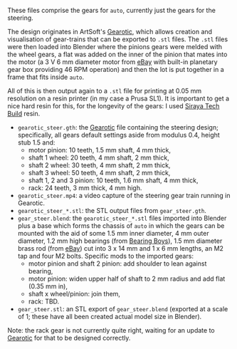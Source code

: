 These files comprise the gears for `auto`, currently just the gears for the steering.

The design originates in ArtSoft's [Gearotic](https://www.gearotic.com/), which allows creation and visualisation of gear-trains that can be exported to `.stl` files.  The `.stl` files were then loaded into Blender where the pinions gears were melded with the wheel gears, a flat was added on the inner of the pinion that mates into the motor (a 3&nbsp;V 6&nbsp;mm diameter motor from [eBay](https://www.ebay.co.uk/itm/253771137237) with built-in planetary gear box providing 46&nbsp;RPM operation) and then the lot is put together in a frame that fits inside `auto`.

All of this is then output again to a `.stl` file for printing at 0.05&nbsp;mm resolution on a resin printer (in my case a Prusa SL1).  It is important to get a nice hard resin for this, for the longevity of the gears: I used [Siraya Tech Build](https://siraya.tech/pages/build-user-guide) resin.

- `gearotic_steer.gth`: the [Gearotic](https://www.gearotic.com/) file containing the steering design; specifically, all gears default settings aside from modulus&nbsp;0.4, height stub&nbsp;1.5 and:
  - motor pinion: 10&nbsp;teeth, 1.5&nbsp;mm shaft, 4&nbsp;mm thick,
  - shaft&nbsp;1 wheel: 20&nbsp;teeth, 4&nbsp;mm shaft, 2&nbsp;mm thick,
  - shaft&nbsp;2 wheel: 30&nbsp;teeth, 4&nbsp;mm shaft, 2&nbsp;mm thick,
  - shaft&nbsp;3 wheel: 50&nbsp;teeth, 4&nbsp;mm shaft, 2&nbsp;mm thick,
  - shaft 1, 2 and 3&nbsp;pinion: 10&nbsp;teeth, 1.6&nbsp;mm shaft, 4&nbsp;mm thick,
  - rack: 24&nbsp;teeth, 3&nbsp;mm thick, 4&nbsp;mm high.
- `gearotic_steer.mp4`: a video capture of the steering gear train running in Gearotic.
- `gearotic_steer_*.stl`: the STL output files from `gear_steer.gth`.
- `gear_steer.blend`: the `gearotic_steer_*.stl` files imported into Blender plus a base which forms the chassis of `auto` in which the gears can be mounted with the aid of some 1.5&nbsp;mm inner diameter, 4&nbsp;mm outer diameter, 1.2&nbsp;mm high bearings (from [Bearing Boys](https://www.bearingboys.co.uk/Miniature-Bearings/W681X-Budget-Open-Stainless-Steel-Miniature-Ball-Bearing-15mm-x-4mm-x-12mm-62859-p)), 1.5&nbsp;mm diameter brass rod (from [eBay](https://www.ebay.co.uk/itm/134173633161)) cut into 3 x 14&nbsp;mm and 1 x 6&nbsp;mm lengths, an M2 tap and four M2 bolts.  Specific mods to the imported gears:
  - motor pinion and shaft&nbsp;2 pinion: add shoulder to lean against bearing,
  - motor pinion: widen upper half of shaft to 2&nbsp;mm radius and add flat (0.35&nbsp;mm in),
  - shaft x wheel/pinion: join them,
  - rack: TBD.
- `gear_steer.stl`: an STL export of `gear_steer.blend` (exported at a scale of 1; these have all been created actual model size in Blender).

Note: the rack gear is not currently quite right, waiting for an update to [Gearotic](https://www.gearotic.com/) for that to be designed correctly.